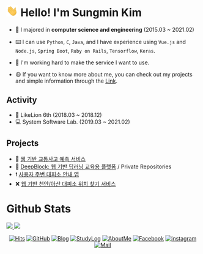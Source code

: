 <h1> <img  src="https://raw.githubusercontent.com/ABSphreak/ABSphreak/master/gifs/Hi.gif" width="30px"> Hello! I'm Sungmin Kim  </h1>

- 🏫 I majored in **computer science and engineering** (2015.03 ~ 2021.02)

- ⌨️  I can use `Python`, `C`, `Java`, and I have experience using `Vue.js` and `Node.js`, `Spring Boot`, `Ruby on Rails`, `Tensorflow`, `Keras`.

- 🤔 I'm working hard to make the service I want to use.

- 😃 If you want to know more about me, you can check out my projects and simple information through the [Link](https://www.sungmin.dev/about).

## Activity
- 🦁 LikeLion 6th (2018.03 ~ 2018.12)
- 💻 System Software Lab. (2019.03 ~ 2021.02)

## Projects
- 🚗 [웹 기반 교통사고 예측 서비스](https://github.com/devsungmin/Traffic-accident-prediction)
- 🧱 [DeepBlock: 웹 기반 딥러닝 교육용 플랫폼](https://github.com/DeepBl0ck/DeepBlock) / Private Repositories
- ❗️ [사용자 주변 대피소 안내 앱](https://github.com/devsungmin/Mobile-SW-Project)
- ❌ [웹 기반 천안/아산 대피소 위치 찾기 서비스](https://github.com/devsungmin/OSS-Team)

# Github Stats
<a href='#'>
 <img src = "https://github-readme-stats.vercel.app/api?username=devsungmin&theme=react&show_icons=true&hide_border=true" height = "180px">
</a>
<a href="#">
  <img src = "https://github-readme-stats.vercel.app/api/top-langs/?username=devsungmin&theme=react&layout=compact" height = "180px">
</a>
<div align=center>
 
[![Hits](https://hits.seeyoufarm.com/api/count/incr/badge.svg?url=https://github.com/devsungmin)](https://hits.seeyoufarm.com)
[![GitHub](http://img.shields.io/badge/GitHub-Black?style=flat-square&logo=github&link=https://github.com/devsungmin)](https://github.com/devsungmin)
[![Blog](http://img.shields.io/badge/-My%20Blog-orange?style=flat-square&logo=Blogger&logoColor=white&link=https://blog.sungmin.dev/)](https://blog.sungmin.dev/)
[![StudyLog](http://img.shields.io/badge/-StudyLog-blue?style=flat-square&logo=Blogger&logoColor=white&link=https://www.sungmin.dev/)](https://www.sungmin.dev/)
[![AboutMe](https://img.shields.io/badge/About%20Me!-Green?style=flat-square&link=https://www.sungmin.dev/about/)](https://www.sungmin.dev/about/)
[![Facebook](https://img.shields.io/badge/facebook-1877f2?style=flat-square&logo=facebook&logoColor=white&link=https://www.facebook.com/kimsungmin.dev/)](https://www.facebook.com/kimsungmin.dev/)
[![instagram](https://img.shields.io/badge/instagram-E4405F?style=flat-square&logo=Instagram&logoColor=white&link=https://www.instagram.com/devsungmin/)](https://www.instagram.com/devsungmin/)
[![Mail](https://img.shields.io/badge/Gmail-d14836?style=flat-square&logo=Gmail&logoColor=white&link=mailto:kim@sungmin.dev)](mailto:kim@sungmin.dev)

</div>
